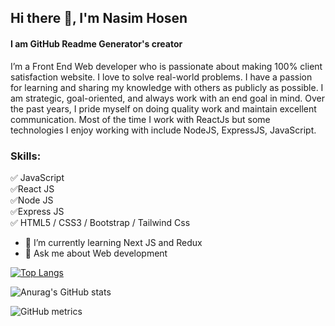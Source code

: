 ## Hi there 👋, I'm Nasim Hosen
#### I am GitHub Readme Generator's creator
I’m a Front End Web developer who is passionate about making 100% client satisfaction website. I love to solve real-world problems. I have a passion for learning and sharing my knowledge with others as publicly as possible. I am strategic, goal-oriented, and always work with an end goal in mind. Over the past years, I pride myself on doing quality work and maintain excellent communication. Most of the time I work with ReactJs but some technologies I enjoy working with include NodeJS, ExpressJS, JavaScript.

### Skills:
✅ JavaScript <br />
✅React JS <br />
✅Node JS <br />
✅Express JS <br />
✅ HTML5 / CSS3 / Bootstrap / Tailwind Css 

- 🌱 I’m currently learning Next JS and Redux
- 💬 Ask me about Web development 

[![Top Langs](https://github-readme-stats.vercel.app/api/top-langs/?username=nazmulhasannasim333&layout=pie)](https://github.com/anuraghazra/github-readme-stats)

![Anurag's GitHub stats](https://github-readme-stats.vercel.app/api?username=nazmulhasannasim333&show_icons=true&theme=radical) 

![GitHub metrics](https://metrics.lecoq.io/nazmulhasannasim333)  

